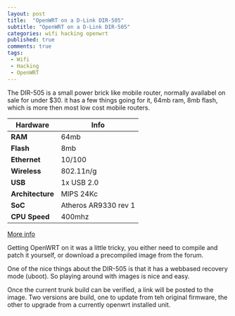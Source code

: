 ```yaml
---
layout: post
title:  "OpenWRT on a D-Link DIR-505"
subtitle: "OpenWRT on a D-Link DIR-505"
categories: wifi hacking openwrt
published: true
comments: true
tags:
 - Wifi
 - Hacking
 - OpenWRT
---
```


The DIR-505 is a small power brick like mobile router, normally availabel on sale for under $30. it has a few things going for it, 64mb ram, 8mb flash, which is more then most low cost mobile routers.

| **Hardware** | **Info** |
|-----------|-----|
| **RAM** | 64mb |
| **Flash** | 8mb |
| **Ethernet** | 10/100 |
| **Wireless** | 802.11n/g |
| **USB** | 1x USB 2.0 |
| **Architecture** | MIPS 24Kc |
| **SoC** | Atheros AR9330 rev 1 |
| **CPU Speed** | 400mhz |

[More info](http://wiki.openwrt.org/toh/d-link/dir-505)

Getting OpenWRT on it was a little tricky, you either need to compile and patch it yourself, or download a precompiled image from the forum.

One of the nice things about the DIR-505 is that it has a webbased recovery mode (uboot). So playing around with images is nice and easy.

Once the current trunk build can be verified, a link will be posted to the image. Two versions are build, one to update from teh original firmware, the other to upgrade from a currently openwrt installed unit.